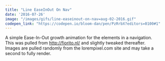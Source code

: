 ```yaml
---
title: "Line EaseInOut On Nav"
date: '2016-07-26'
image: "/images/gifs/line-easeinout-on-nav=aug-02-2016.gif"
codepen_link: "https://codepen.io/bloom-dan/pen/PzRrbX?editors=0100#1"
---
```


A simple Ease-In-Out growth animation for the <a> elements in a navigation. This was pulled from http://fiorito.nl/ and slightly tweaked thereafter. Images are pulled randomly from the lorempixel.com site and may take a second to fully render.
